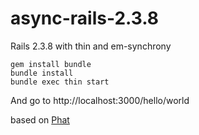 async-rails-2.3.8
=================

Rails 2.3.8 with thin and em-synchrony


    gem install bundle
    bundle install
    bundle exec thin start

And go to http://localhost:3000/hello/world

based on [Phat](https://github.com/mperham/phat)
